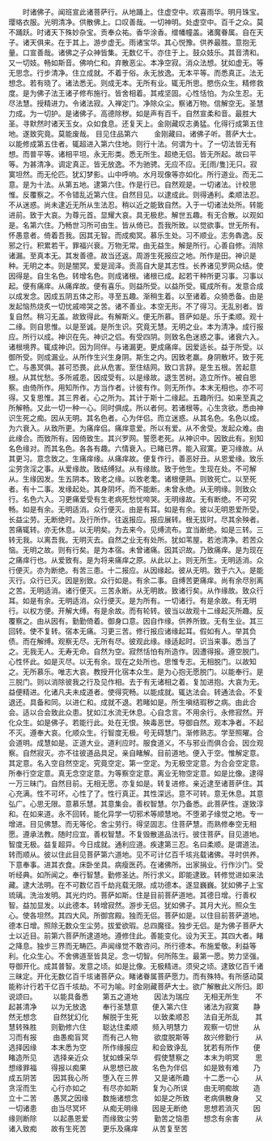 <!-- { "loadSidebar": true } -->
　　时诸佛子。闻班宣此诸菩萨行。从地踊上。住虚空中。欢喜雨华。明月珠宝。璎珞衣服。光明清净。供散佛上。口叹善哉。一切神明。处虚空中。百千之众。莫不踊跃。时诸天下殊妙杂宝。贡奉众祐。香华涂香。缯幡幢盖。诸魔眷属。自在天子。诸天俱来。在于其上。游步虚无。雨诸宝华。其心悦豫。供养最胜。意抱无量。口宣善哉。诸佛之子众神皆集。无数亿千。亦住于上。鼓众妓乐。其音清和。又一切妓。畅如斯音。佛响仁和。弃散恶尘。本净空寂。消众法想。犹如虚无。等无思念。行步清净。住立成就。不着于俗。永无放逸。无本平等。而悉真正。法无想念。若有晓了。诸法悉无。则成无本。无所有业。辄无所思。愍伤众生。精修救度。是为佛子法王诸子修布施行。皆舍相着。其戒坚固。心性恬怕。为众生忍。无尽法慧。授精进力。令诸法寂。入禅定门。净除众尘。察诸万物。信解空无。圣慧力成。为一切护。是诸佛子。高德除秽。如是声有百千。自然宣柔和音。最胜大圣。寻默然时诸天玉女。众如食息。还复天上。金刚藏叹志勇猛。化得行成第五住地。遂致究竟。莫能废哉。
目见住品第六
　　金刚藏曰。诸佛子听。菩萨大士。以能修成第五住者。辄超进入第六住地。则行十法。何谓为十。了一切法皆无有想。而普平等。诸相平坦。永无形类。悉无所生。超绝无侣。皆无所起。故曰平等。为甚清净。调定真正。皆无放逸。不为驰骋。无应不应。无[雨/隻]无只。寂寞坦然。而无伦匹。犹幻梦影。山中呼响。水月现像等亦如化。所行道业。而无二意。是为十法。从第五地。逮第六住。作是行已。自然观是。一切诸法。计校思惟。反覆察之。不令错乱近第六住。自然目见。以逮成此。则得通利。柔顺法忍。不从迷惑。尚未逮近无所从生法忍。稍以近之能致自然。入于一切诸法处所。转能进前。致于大哀。为尊元首。显耀大哀。具无极悲。解世五趣。有无合散。以观如是。名第六住。乃畅世习所可由生。皆从倚已。吾我所致。以觉欲事。世无所有。怀愚意者。倚着吾我。因其无智。而成痴冥。慕乐生处。习不顺业。志务犇逸。反邪之行。积累若干。罪福兴衰。万物无常。由无益生。解是所行。心善自修。消除诸漏。至真本无。其发善德。故当还返。周游生死报应之地。所作是田。神识是种。无明之本。则是闇冥。爱是润泽。贡高自大是其志性。长养诸见罗网众结。使因得是。自生名色。转增名色。则成诸根。诸根已成。起若干种所更习事。习事以起。便有痛痒。从痛痒故。便有喜乐。则益所受。以益所受。辄成所有。发意合成以成发念。因成五阴五体之形。寻至五趣。渐稍生着。以至诸着。众猗悉备。由是发起恼热烧炙一切忧戚啼哭之苦。诸不善业。本空无形。不了得习。无乱别者。皆复自然。稍习无盖。故致得此。有解斯义。便无所慕。菩萨如是。乐于柔顺。观十二缘。则自思惟。以是至诚。是所生识。究竟无慧。无明之业。本为清净。成行报应。所行以成。神识在先。神识之侣。有受四阴。则致名色迷惑之事。诸衰六入。诸根境界。辄成神识。因为同伴。与诸漏更。更成痛痒。因爱适长。益于所受。以御所受。则成漏业。从所作生兴生身阴。斯生之内。因致老羸。身阴散坏。致于死亡。与愚冥俱。甚可恐畏。此从危害。至住结网。致口言辞。是生五根。苦起意根。从其忧愁。多所戚患。因成受有。以是缘故。退生苦树。造立所作。被自思察。由倚所作。用知所作。方当作者。计彼有作。则无所作。本末无相也。亦不可得。又复思惟。其三界者。心之所为。其计于斯十二缘起。五趣所归。如来至真之所解畅。又此一切一种一心。同时俱成。所以者何。若诸根等。心生贪欲。悉由神识生死之痴。因从无明。其名色者。心为伴侣。而立迷惑。从其名色。名色以成。为六衰入。从致所更。为痛痒侣。痛痒意爱。所以有爱。从不舍受。发起众难。由此缘合。而致所有。因倚致生。其兴罗网。誓愿老死。从神识中。因致此有。别知名色缘对。而其名色。各各有趣。六情衰入。已睹已界。能入寂寞。更习缘故。从其更习。意念致之。生痛痒缘。从痛痒故。便复作行。善恶好丑。从恩爱缘。致乐尘劳贪淫之事。从爱缘故。致结缚狱。从有缘故。致于他生。生现在处。不可解从。生缘因发。生五阴本。致老之缘。以致老耄。诸根便熟。则致死亡。以至死者。有十二事。发缘起处。其身阴坏。而不能断。未曾永绝。从无明缘。则致众行。名色六入。习更痛爱受有生老病死愁忧啼哭。无明缘故。无有断绝。不可究畅。如是有余。无明适消。众行便灭。由是有耳。如是有余。彼以无明恩爱所受。长益尘劳。无断绝时。及行所作。往返报应。报应展转。根无拔时。尽其余殃者。苦痛辄转。亦无休息。以无明矣。为去来今。见缚流布。宜当断绝。如是三转。三转无我。以离吾我。无明灭去。自然之业无有处所。犹如苇屋。若池清净。若苦众恼。无明之故。则有行矣。是为本宿。未曾诸痛。因其识故。乃致痛痒。是为现在之痛痒行也。从爱致有。是为将来痛痒之原。从此以上。则无所生。无明适消。众行便灭。亦为断绝。有苦三患。十二报应。从因缘起。彼从无明。致于六入。是能灭行。众行已灭。因是别致。众行如是。有余二事。自缚苦更痛痒。尚有余尽别离之苦。无明适消。诸行便灭。三苦永断。从无明故。致诸行矣。从作缘故。致众行耳。如是有余。无明适消。众行便灭。是为所有。一切诸行。有是余故。有无明行。以权方便。开解大缚。有是余故。而有轮转。彼当以故观十二缘起灭所趣。反覆察之。由从因有。勤勤倚着。御身口意。因自作缘。供养所致。无有生业。其三回转。使不复转。宿本无痛。习更三苦。修行报应诸缘起耳。假如有人。举其负债。而在解缚。观察无尽。无所有尽。彼观此缘。缘适起时。识当来事。悉当了之。无我无人。无寿无命。自然为空。寂然恬怕有所造作。因遭得报。遵空脱门。心性怀此。如是灭尽。以无有余。现在之处所也。思惟专志。无相脱门。以故知之。无所慕乐。唯志大哀。教授开化宿本众生。是为心抱无愿脱门。以能奉行。是三脱门。则以消除彼我之行及见作相。去于有无诸相之着。复加进抱。大哀为无。益便精进。化诸凡夫未成道者。使得究畅。以能成就。辄达法会。转通法会。不复退还。具备和同。以进仁和。成就不退。若睹如是。所生嗔结瑕秽之病。由此合会。适以合会致此众患。犹如江水流无休息。心自念言。不用余行。永修寂然。开化众生。如是佛子。若能行此。处在无恨。殃毒恶世。导御自然。观本净者。不起不灭。遵奉大哀。化顺众生。行智度无极。号无碍慧门。渐修熟志。学至照曜。合会道明。成慧如是。正道大业。道利应时。服食道义。不与邪业而俱合会。因佥观察。自然寂灭。亦不往彼道品具足。亲自睹解。目前道地。便入于空。惟解定意。其定意。名入空自然空定。究竟空定。第一空定。为无极空定意。为合会空定意。所奉行空定意。真无念空定意。为等察空定意。离业无物空定意。如是比像。逮得一万三昧门。自然目前。无相无愿。亦复如是。转复进修。亲近逮至诸菩萨住。其心充满。性不可坏。心性了了。性行真正。其性深远。意不可转。意无休息。其意弘广。心思无限。意慕乐慧。其意集会。善权智慧。尔乃备悉。此菩萨性。遂致淳和。在如来道。永不回转。能化异学一切邪术等顺慧地。不堕弟子缘觉之地。专一增进。目见佛慧。而无等伦。舍尘劳行。得坚固志。住菩萨慧。而熟修奉空无相愿。遵承法教。随时应宜。善权智慧。不复毁散道品法行。彼住菩萨。目见道地。智度无极。益复超异。今日成就。通利应道。疾逮第三忍。名曰柔顺。是谓道法。转而顺从。彼以住此目见菩萨第六道地。见不可计亿百千垓兆载诸佛。寻时供养。下意奉事。进其衣食。床卧坐具。病瘦医药。在诸佛所。出家捐业。行作沙门。受听经典。如所闻之。奉行智慧。勤修圣达。所行求义。即能逮致。转修觉进如来法藏。逮大法明。在不可数亿百千劫兆载无限。成功德本。遂显巍巍。犹如佛子上宝琉璃。洗治发明。其光灼灼。菩萨如斯。住是目前菩萨道地。其德日增。行善权智。益加显发。以此德本。转增寂然。游步无侣。犹如佛子。其月大光。照众生心。使各坦然。其四大风。所御宫殿。独而无侣。菩萨如是。以住目前菩萨道地。德本日增。照除无数众生尘劳。拔爱欲瑕。总四魔径。独步无侣。是为佛子菩萨大士以近目。前第六菩萨所逮道地。遵修住此。善能变化。设为天王。其四大者。睹之降息。独步三界而无畴匹。声闻缘觉不敢咨问。所行德本。布施爱敬。利益等利。化众生心。不舍佛道至皆具足。念一切智。何所陈生。最第一愿。势力坚强。导御开化。成其普智。发意之顷。如是比像。无极精进。须臾之顷。逮致亿百千诸三昧定。开化无数亿百千垓诸菩萨众。睹诸眷属菩萨愿力。而有殊特。有所感动莫能称计行若干亿百千垓劫。不可为喻。时金刚藏菩萨大士。欲广解散此义所归。即说颂曰。
　　以能具备悉　　第五之道地
　　因法为瑞应　　无相无所生
　　不起甚清净　　以为无放逸
　　奉行圣慧意　　便入第六住
　　诸法为寂寞　　静然无想念
　　自然犹幻化　　解脱于生死
　　以致柔顺忍　　法自无所乱
　　其慧转殊胜　　则勤修六住
　　聪达住柔顺　　频入明慧力
　　观察一切世　　从习而有报
　　由愚痴盲冥　　而有己人物
　　欲度脱斯等　　故兴修勤行
　　从选择因缘　　本末悉为空
　　所作缘报应　　和会致诤乱
　　犹若有所作　　便睹造所见
　　选择亲近众　　犹如蜂采华
　　假使慧察之　　本末为明冥
　　思想缘罪福　　得报以痴果
　　从思想已故　　名色为伴侣
　　如是致有难　　乃成五阴苦
　　因其我心所　　堕入在三界
　　又是诸所趣　　十二悉一心
　　从贪淫而生　　心行亦如之
　　有尽亦如斯　　复为心所误
　　由无明痴故　　造立十二苦
　　愚冥之因缘　　数施诸想念
　　如是之所致　　老病俱散身
　　又一切诸患　　由当尽冥坏
　　从痴无明缘　　因是无断绝
　　思想若消灭　　因缘则断除
　　以起愚恩爱　　而缘致尘劳
　　勤苦之恼患　　想念有余害
　　从诸入致痴　　故有生死苦
　　更乐及痛痒　　从苦复至苦
